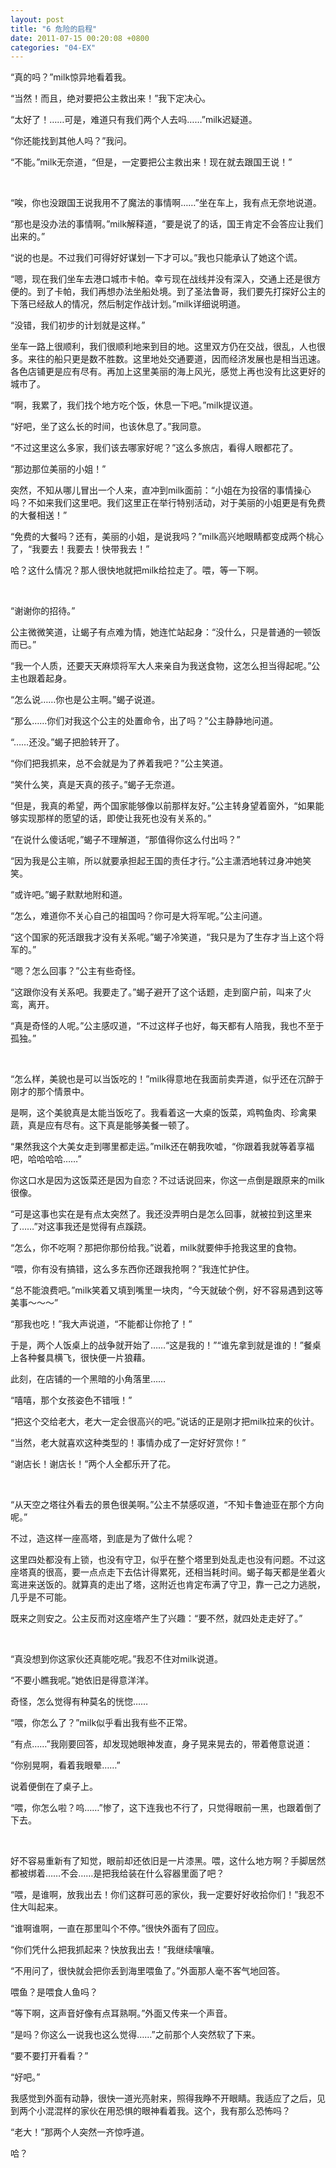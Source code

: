 ```yaml
---
layout: post
title: "6 危险的启程"
date: 2011-07-15 00:20:08 +0800
categories: "04-EX"
---
```

“真的吗？”milk惊异地看着我。

“当然！而且，绝对要把公主救出来！”我下定决心。

“太好了！……可是，难道只有我们两个人去吗……”milk迟疑道。

“你还能找到其他人吗？”我问。

“不能。”milk无奈道，“但是，一定要把公主救出来！现在就去跟国王说！”

&nbsp;

“唉，你也没跟国王说我用不了魔法的事情啊……”坐在车上，我有点无奈地说道。

“那也是没办法的事情啊。”milk解释道，“要是说了的话，国王肯定不会答应让我们出来的。”

“说的也是。不过我们可得好好谋划一下才可以。”我也只能承认了她这个谎。

“嗯，现在我们坐车去港口城市卡帕。幸亏现在战线并没有深入，交通上还是很方便的。到了卡帕，我们再想办法坐船处境。到了圣法鲁哥，我们要先打探好公主的下落已经敌人的情况，然后制定作战计划。”milk详细说明道。

“没错，我们初步的计划就是这样。”

坐车一路上很顺利，我们很顺利地来到目的地。这里双方仍在交战，很乱，人也很多。来往的船只更是数不胜数。这里地处交通要道，因而经济发展也是相当迅速。各色店铺更是应有尽有。再加上这里美丽的海上风光，感觉上再也没有比这更好的城市了。

“啊，我累了，我们找个地方吃个饭，休息一下吧。”milk提议道。

“好吧，坐了这么长的时间，也该休息了。”我同意。

“不过这里这么多家，我们该去哪家好呢？”这么多旅店，看得人眼都花了。

“那边那位美丽的小姐！”

突然，不知从哪儿冒出一个人来，直冲到milk面前：“小姐在为投宿的事情操心吗？不如来我们这里吧。我们这里正在举行特别活动，对于美丽的小姐更是有免费的大餐相送！”

“免费的大餐吗？还有，美丽的小姐，是说我吗？”milk高兴地眼睛都变成两个桃心了，“我要去！我要去！快带我去！”

哈？这什么情况？那人很快地就把milk给拉走了。喂，等一下啊。

&nbsp;

“谢谢你的招待。”

公主微微笑道，让蝎子有点难为情，她连忙站起身：“没什么，只是普通的一顿饭而已。”

“我一个人质，还要天天麻烦将军大人来亲自为我送食物，这怎么担当得起呢。”公主也跟着起身。

“怎么说……你也是公主啊。”蝎子说道。

“那么……你们对我这个公主的处置命令，出了吗？”公主静静地问道。

“……还没。”蝎子把脸转开了。

“你们把我抓来，总不会就是为了养着我吧？”公主笑道。

“笑什么笑，真是天真的孩子。”蝎子无奈道。

“但是，我真的希望，两个国家能够像以前那样友好。”公主转身望着窗外，“如果能够实现那样的愿望的话，即使让我死也没有关系的。”

“在说什么傻话呢，”蝎子不理解道，“那值得你这么付出吗？”

“因为我是公主嘛，所以就要承担起王国的责任才行。”公主潇洒地转过身冲她笑笑。

“或许吧。”蝎子默默地附和道。

“怎么，难道你不关心自己的祖国吗？你可是大将军呢。”公主问道。

“这个国家的死活跟我才没有关系呢。”蝎子冷笑道，“我只是为了生存才当上这个将军的。”

“嗯？怎么回事？”公主有些奇怪。

“这跟你没有关系吧。我要走了。”蝎子避开了这个话题，走到窗户前，叫来了火鸾，离开。

“真是奇怪的人呢。”公主感叹道，“不过这样子也好，每天都有人陪我，我也不至于孤独。”

&nbsp;

“怎么样，美貌也是可以当饭吃的！”milk得意地在我面前卖弄道，似乎还在沉醉于刚才的那个情景中。

是啊，这个美貌真是太能当饭吃了。我看着这一大桌的饭菜，鸡鸭鱼肉、珍禽果蔬，真是应有尽有。这下真是能够美餐一顿了。

“果然我这个大美女走到哪里都走运。”milk还在朝我吹嘘，“你跟着我就等着享福吧，哈哈哈哈……”

你这口水是因为这饭菜还是因为自恋？不过话说回来，你这一点倒是跟原来的milk很像。

“可是这事也实在是有点太突然了。我还没弄明白是怎么回事，就被拉到这里来了……”对这事我还是觉得有点蹊跷。

“怎么，你不吃啊？那把你那份给我。”说着，milk就要伸手抢我这里的食物。

“喂，你有没有搞错，这么多东西你还跟我抢啊？”我连忙护住。

“总不能浪费吧。”milk笑着又填到嘴里一块肉，“今天就破个例，好不容易遇到这等美事～～～”

“那我也吃！”我大声说道，“不能都让你抢了！”

于是，两个人饭桌上的战争就开始了……“这是我的！”“谁先拿到就是谁的！”餐桌上各种餐具横飞，很快便一片狼藉。

此刻，在店铺的一个黑暗的小角落里……

“嘻嘻，那个女孩姿色不错哦！”

“把这个交给老大，老大一定会很高兴的吧。”说话的正是刚才把milk拉来的伙计。

“当然，老大就喜欢这种类型的！事情办成了一定好好赏你！”

“谢店长！谢店长！”两个人全都乐开了花。

&nbsp;

“从天空之塔往外看去的景色很美啊。”公主不禁感叹道，“不知卡鲁迪亚在那个方向呢。”

不过，造这样一座高塔，到底是为了做什么呢？

这里四处都没有上锁，也没有守卫，似乎在整个塔里到处乱走也没有问题。不过这座塔真的很高，要一点点走下去估计得累死，还相当耗时间。蝎子每天都是坐着火鸾进来送饭的。就算真的走出了塔，这附近也肯定布满了守卫，靠一己之力逃脱，几乎是不可能。

既来之则安之。公主反而对这座塔产生了兴趣：“要不然，就四处走走好了。”

&nbsp;

“真没想到你这家伙还真能吃呢。”我忍不住对milk说道。

“不要小瞧我呢。”她依旧是得意洋洋。

奇怪，怎么觉得有种莫名的恍惚……

“喂，你怎么了？”milk似乎看出我有些不正常。

“有点……”我刚要回答，却发现她眼神发直，身子晃来晃去的，带着倦意说道：

“你别晃啊，看着我眼晕……”

说着便倒在了桌子上。

“喂，你怎么啦？呜……”惨了，这下连我也不行了，只觉得眼前一黑，也跟着倒了下去。

&nbsp;

好不容易重新有了知觉，眼前却还依旧是一片漆黑。喂，这什么地方啊？手脚居然都被绑着……不会……是把我给装在什么容器里面了吧？

“喂，是谁啊，放我出去！你们这群可恶的家伙，我一定要好好收拾你们！”我忍不住大叫起来。

“谁啊谁啊，一直在那里叫个不停。”很快外面有了回应。

“你们凭什么把我抓起来？快放我出去！”我继续嚷嚷。

“不用问了，很快就会把你丢到海里喂鱼了。”外面那人毫不客气地回答。

喂鱼？是喂食人鱼吗？

“等下啊，这声音好像有点耳熟啊。”外面又传来一个声音。

“是吗？你这么一说我也这么觉得……”之前那个人突然软了下来。

“要不要打开看看？”

“好吧。”

我感觉到外面有动静，很快一道光亮射来，照得我睁不开眼睛。我适应了之后，见到两个小混混样的家伙在用恐惧的眼神看着我。这个，我有那么恐怖吗？

“老大！”那两个人突然一齐惊呼道。

哈？
